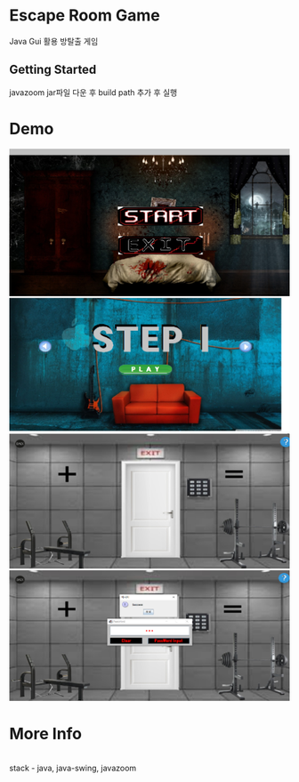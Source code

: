 # Escape Room Game
Java Gui 활용 방탈출 게임


## Getting Started

javazoom jar파일 다운 후
build path 추가 후
실행

# Demo
![img1](./src/images/img1.png)
![img1](./src/images/img2.png)
![img1](./src/images/img3.png)
![img1](./src/images/img4.png)

# More Info
<br>
stack - java, java-swing, javazoom
